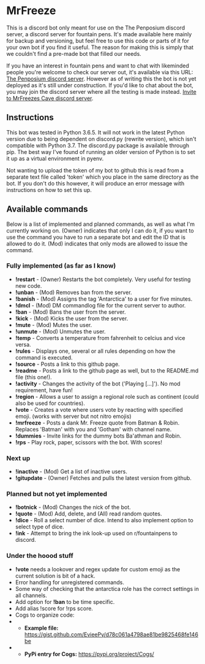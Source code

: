 # MrFreeze
This is a discord bot only meant for use on the The Penposium discord server, a discord server for fountain pens. It's made available here mainly for backup and versioning, but feel free to use this code or parts of it for your own bot if you find it useful. The reason for making this is simply that we couldn't find a pre-made bot that filled our needs.

If you have an interest in fountain pens and want to chat with likeminded people you're welcome to check our server out, it's available via this URL: [The Penposium discord server](https://discord.gg/khY7JYs). However as of writing this the bot is not yet deployed as it's still under construction. If you'd like to chat about the bot, you may join the discord server where all the testing is made instead. [Invite to MrFreezes Cave discord server](https://discord.gg/wcwshah).

## Instructions
This bot was tested in Python 3.6.5. It will not work in the latest Python version due to being dependent on discord.py (rewrite version), which isn't compatible with Python 3.7. The discord.py package is available through pip. The best way I've found of running an older version of Python is to set it up as a virtual environment in pyenv.

Not wanting to upload the token of my bot to github this is read from a separate text file called 'token' which you place in the same directory as the bot. If you don't do this however, it will produce an error message with instructions on how to set this up.

## Available commands
Below is a list of implemented and planned commands, as well as what I'm currently working on. (Owner) indicates that only I can do it, if you want to use the command you have to run a separate bot and edit the ID that is allowed to do it. (Mod) indicates that only mods are allowed to issue the command.

### Fully implemented (as far as I know)
* **!restart**   - (Owner) Restarts the bot completely. Very useful for testing new code.
* **!unban**     - (Mod) Removes ban from the server.
* **!banish**    - (Mod) Assigns the tag 'Antarctica' to a user for five minutes.
* **!dmcl**      - (Mod) DM commandlog file for the current server to author.
* **!ban**       - (Mod) Bans the user from the server.
* **!kick**      - (Mod) Kicks the user from the server.
* **!mute**      - (Mod) Mutes the user.
* **!unmute**    - (Mod) Unmutes the user.
* **!temp**      - Converts a temperature from fahrenheit to celcius and vice versa.
* **!rules**     - Displays one, several or all rules depending on how the command is executed.
* **!source**    - Posts a link to this github page.
* **!readme**    - Posts a link to the github page as well, but to the README.md file (this one!).
* **!activity**  - Changes the activity of the bot ('Playing [...]'). No mod requirement, have fun!
* **!region**    - Allows a user to assign a regional role such as continent (could also be used for countries).
* **!vote**      - Creates a vote where users vote by reacting with specified emoji. (works with server but not nitro emojis)
* **!mrfreeze**  - Posts a dank Mr. Freeze quote from Batman & Robin. Replaces 'Batman' with you and 'Gotham' with channel name.
* **!dummies**   - Invite links for the dummy bots Ba'athman and Robin.
* **!rps**       - Play rock, paper, scissors with the bot. With scores!

### Next up
* **!inactive**  - (Mod) Get a list of inactive users.
* **!gitupdate** - (Owner) Fetches and pulls the latest version from github.

### Planned but not yet implemented
* **!botnick**   - (Mod) Changes the nick of the bot.
* **!quote**     - (Mod) Add, delete, and (All) read random quotes.
* **!dice**      - Roll a select number of dice. Intend to also implement option to select type of dice.
* **!ink**       - Attempt to bring the ink look-up used on r/fountainpens to discord.

### Under the hoood stuff
* **!vote** needs a lookover and regex update for custom emoji as the current solution is bit of a hack.
* Error handling for unregistered commands.
* Some way of checking that the antarctica role has the correct settings in all channels.
* Add option for **!ban** to be time specific.
* Add alias !score for !rps score.
* Cogs to organize code:
* * **Example file:** https://gist.github.com/EvieePy/d78c061a4798ae81be9825468fe146be
* * **PyPi entry for Cogs:** https://pypi.org/project/Cogs/

